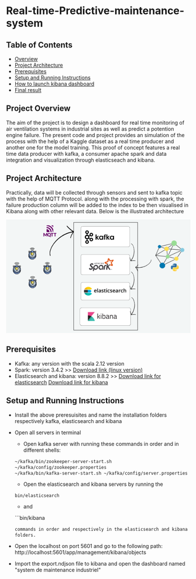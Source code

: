 # Real-time-Predictive-maintenance-system


## Table of Contents

- [Overview](#overview)
- [Project Architecture](#project-architecture)
- [Prerequisites](#prerequisites)
- [Setup and Running Instructions](#setup-and-running-instructions)
- [How to launch kibana dashboard](#how-to-launch-kibana-dashboard)
- [Final result](#final-result)

## Project Overview
The aim of the project is to design a dashboard for real time monitoring of air ventilation systems in industrial sites as well as predict a potention engine failure. 
The present code and project provides an simulation of the process with the help of a Kaggle dataset as a real time producer and another one for the model training.
This proof of concept features a real time data producer with kafka, a consumer apache spark and data integration and visualization through elasticseach and kibana.

## Project Architecture
Practically, data will be collected through sensors and sent to kafka topic with the help of MQTT Protocol.
along with the processing with spark, the failure production column will be added to the index to be then visualised in Kibana along with other relevant data. 
Below is the illustrated architecture

![Architecture](/images/architecture.png)

## Prerequisites

* Kafka: any version with the scala 2.12 version
* Spark: version 3.4.2 >> [Download link (linux version)](https://archive.apache.org/dist/spark/spark-3.2.4/spark-3.2.4-bin-hadoop3.2.tgz) 
* Elasticsearch and kibana: version 8.8.2 >> [Download link for elasticsearch](https://www.elastic.co/downloads/past-releases/elasticsearch-8-8-2)
[Download link for kibana](https://www.elastic.co/downloads/past-releases/kibana-8-8-2)

## Setup and Running Instructions
- Install the above preresuisites and name the installation folders respectively kafka, elasticsearch and kibana
- Open all servers in terminal
    - Open kafka server with running these commands in order and in different shells:
    ```
    ~/kafka/bin/zookeeper-server-start.sh ~/kafka/config/zookeeper.properties
    ~/kafka/bin/kafka-server-start.sh ~/kafka/config/server.properties

    ```
    - Open the elasticsearch and kibana servers by running the 

    ```
    bin/elasticsearch

    ```
    - and 

    ``̀
    bin/kibana
    
    ```
    commands in order and respectively in the elasticsearch and kibana folders. 
- Open the localhost on port 5601 and go to the following path: http://localhost:5601/app/management/kibana/objects
- Import the export.ndjson file to kibana and open the dashboard named "system de maintenance industriel"